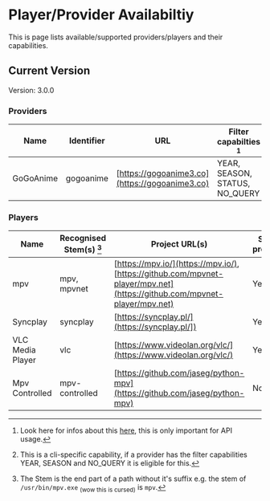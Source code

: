 # Player/Provider Availabiltiy

This is page lists available/supported providers/players and their capabilities.

## Current Version

Version: 3.0.0

### Providers

| Name      | Identifier | URL                                            | Filter capabilties [^1]        | Season Search [^2] | Code Reference                                                                                                                 |
| --------- | ---------- | ---------------------------------------------- | ------------------------------ | ------------------ | ------------------------------------------------------------------------------------------------------------------------------ |
| GoGoAnime | gogoanime  | [https://gogoanime3.co](https://gogoanime3.co) | YEAR, SEASON, STATUS, NO_QUERY | Yes                | [GoGoProvider](/reference/anipy_api/provider/providers/gogo_provider/#anipy_api.provider.providers.gogo_provider.GoGoProvider) |

### Players

| Name             | Recognised Stem(s) [^3] | Project URL(s)                                                                                                           | Sub-process | Code Reference                                                                                                           |
| ---------------- | ----------------------- | ------------------------------------------------------------------------------------------------------------------------ | ----------- | ------------------------------------------------------------------------------------------------------------------------ |
| mpv              | mpv, mpvnet             | [https://mpv.io/](https://mpv.io/), [https://github.com/mpvnet-player/mpv.net](https://github.com/mpvnet-player/mpv.net) | Yes         | [Mpv](/reference/anipy_api/player/players/mpv/#anipy_api.player.players.mpv.Mpv)                                         |
| Syncplay         | syncplay                | [https://syncplay.pl/](https://syncplay.pl/])                                                                            | Yes         | [Syncplay](/reference/anipy_api/player/players/syncplay/#anipy_api.player.players.syncplay.Syncplay)                     |
| VLC Media Player | vlc                     | [https://www.videolan.org/vlc/](https://www.videolan.org/vlc/)                                                           | Yes         | [Vlc](/reference/anipy_api/player/players/mpv/#anipy_api.player.players.vlc.Vlc)                                         |
| Mpv Controlled   | mpv-controlled          | [https://github.com/jaseg/python-mpv](https://github.com/jaseg/python-mpv)                                               | No          | [MpvControllable](/reference/anipy_api/player/players/mpv_control/#anipy_api.player.players.mpv_control.MpvControllable) |

[^1]:
    Look here for infos about this
    [here](/reference/anipy_api/provider/filter/#anipy_api.provider.filter.FilterCapabilities),
    this is only important for API usage.

[^2]:
    This is a cli-specific capability, if a provider has the filter
    capabilities YEAR, SEASON and NO_QUERY it is eligible for this.

[^3]:
    The Stem is the end part of a path without it's suffix e.g. the stem of
    `/usr/bin/mpv.exe` <sub>(wow this is cursed)</sub> is `mpv`.
